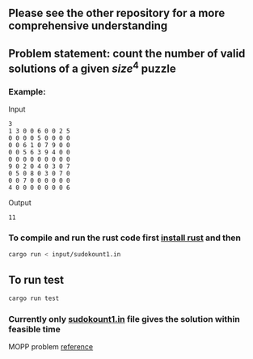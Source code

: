 ## Please see the other repository for a more comprehensive understanding

## Problem statement: count the number of valid solutions of a given $size^4$ puzzle 

### Example:

Input
```
3
1 3 0 0 6 0 0 2 5 
0 0 0 0 5 0 0 0 0 
0 0 6 1 0 7 9 0 0 
0 0 5 6 3 9 4 0 0 
0 0 0 0 0 0 0 0 0 
9 0 2 0 4 0 3 0 7 
0 5 0 8 0 3 0 7 0 
0 0 7 0 0 0 0 0 0 
4 0 0 0 0 0 0 0 6
```

Output
```
11
```

### To compile and run the rust code first [install rust](https://www.rust-lang.org/tools/install) and then

```bash
cargo run < input/sudokount1.in
```

## To run test
```bash
cargo run test
```

### Currently only [sudokount1.in](./input/sudokount1.in) file gives the solution within feasible time

MOPP problem [reference](http://lspd.mackenzie.br/marathon/16/problemset.pdf) 